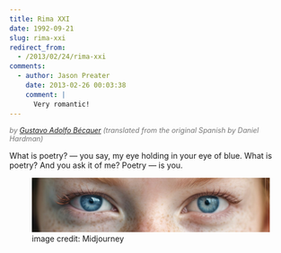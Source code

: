 ```yaml
---
title: Rima XXI
date: 1992-09-21
slug: rima-xxi
redirect_from:
  - /2013/02/24/rima-xxi
comments:
  - author: Jason Preater
    date: 2013-02-26 00:03:38
    comment: |
      Very romantic!
---
```

<p style="color:#777;font-style:italic;font-size:90%;">by <a class="zem_slink" title="Gustavo Adolfo Bécquer" href="http://en.wikipedia.org/wiki/Gustavo_Adolfo_B%C3%A9cquer" target="_blank" rel="wikipedia">Gustavo Adolfo Bécquer</a> (translated from the original Spanish by Daniel Hardman)</p>

<p class="poetry">What is poetry? &mdash; you say,
my eye holding in your eye of blue.
What is poetry? And you ask it of me?
Poetry &mdash; is you.</p>

<figure><img class=" wp-image-144 " alt="blue eyes" src="assets/blue-eyes.jpg" /><figcaption>image credit: Midjourney</figcaption></figure>
